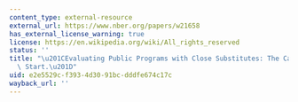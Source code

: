 ```yaml
---
content_type: external-resource
external_url: https://www.nber.org/papers/w21658
has_external_license_warning: true
license: https://en.wikipedia.org/wiki/All_rights_reserved
status: ''
title: "\u201CEvaluating Public Programs with Close Substitutes: The Case of Head\
  \ Start.\u201D"
uid: e2e5529c-f393-4d30-91bc-dddfe674c17c
wayback_url: ''
---
```

